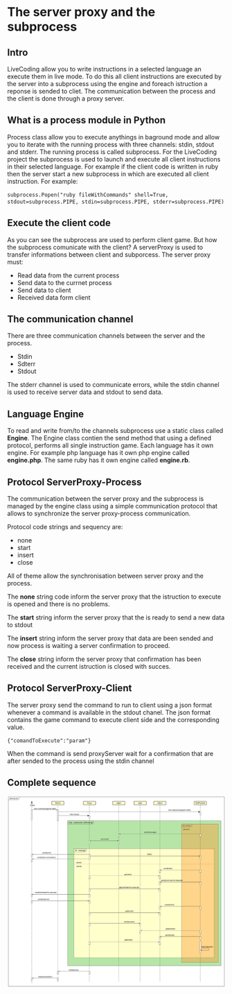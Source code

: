 # The server proxy and the subprocess

## Intro
LiveCoding allow you to write instructions in a selected language an execute them in live mode. To do this all client instructions are executed by the server into a subprocess using the engine and foreach istruction a reponse is sended to cliet.
The communication between the process and the client is done through a proxy server.

## What is a process module in Python

Process class allow you to execute anythings in baground mode and allow you to iterate with the running process with three channels: stdin, stdout and stderr.
The running process is called subprocess. 
For the LiveCoding project the subprocess is used to launch and execute all client instructions in their selected language.
For example if the client code is written in ruby then the server start a new subprocess in which are executed all client instruction. For example: 
	
	subprocess.Popen("ruby fileWithCommands" shell=True, stdout=subprocess.PIPE, stdin=subprocess.PIPE, stderr=subprocess.PIPE)

## Execute the client code
As you can see the subprocess are used to perform client game. But how the subprocess comunicate with the client? A serverProxy is used to transfer informations between client and subporcess. The server proxy must:

- Read data from the current process
- Send data to the currnet process
- Send data to client
- Received data form client

## The communication channel

There are three communication channels between the server and the process. 

- Stdin
- Sdterr
- Stdout

The stderr channel is used to communicate errors, while the stdin channel is used to receive server data and stdout to send data.

## Language Engine

To read and write from/to the channels subprocess use a static class called **Engine**. The Engine class contien the send method that using a defined protocol, performs all single instruction game. Each language has it own engine. For example php language has it own php engine called **engine.php**. The same ruby has it own engine called **engine.rb**.

## Protocol ServerProxy-Process
The communication between the server proxy and the subprocess is managed by the engine class using a simple communication protocol that allows to synchronize the server proxy-process communication.

Protocol code strings and sequency are:

- none
- start
- insert
- close 

All of theme allow the synchronisation between server proxy and the process.

The **none** string code inform the server proxy that the istruction to execute is opened and there is no problems.

The **start** string inform the server proxy that the is ready to send a new data to stdout

The **insert** string inform the server proxy that data are been sended and now process is waiting a server confirmation to proceed.

The **close** string inform the server proxy that confirmation has been received and the current istruction is closed with succes.

## Protocol ServerProxy-Client

The server proxy send the command to run to client using a json format whenever a command is available in the stdout chanel. The json format contains the game command to execute client side and the corresponding value.

	{"comandToExecute":"param"}

When the command is send proxyServer wait for a confirmation that are after sended to the process using the stdin channel

## Complete sequence

![Alt text](./../diagrams/proxy_protocol.svg)